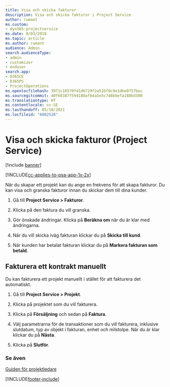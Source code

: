 ```yaml
---
title: Visa och skicka fakturor
description: Visa och skicka fakturor i Project Service
author: rumant
ms.custom:
- dyn365-projectservice
ms.date: 8/03/2018
ms.topic: article
ms.author: rumant
audience: Admin
search.audienceType:
- admin
- customizer
- enduser
search.app:
- D365CE
- D365PS
- ProjectOperations
ms.openlocfilehash: 3971c10370f41d6729f2a51bf0c9e1dbe0757bec
ms.sourcegitcommit: 40f68387f594180af64a5e5c748b6efa188bd300
ms.translationtype: HT
ms.contentlocale: sv-SE
ms.lasthandoff: 05/10/2021
ms.locfileid: "6002528"
---
```

# <a name="view-and-send-invoices-project-service"></a>Visa och skicka fakturor (Project Service)

[!include [banner](../includes/psa-now-project-operations.md)]

[!INCLUDE[cc-applies-to-psa-app-1x-2x](../includes/cc-applies-to-psa-app-1x-2x.md)]

När du skapar ett projekt kan du ange en frekvens för att skapa fakturor. Du kan visa och granska fakturor innan du skickar dem till dina kunder.  
  
1.  Gå till **Project Service > Fakturor**.  
  
2.  Klicka på den faktura du vill granska.  
  
3.  Gör önskade ändringar. Klicka på **Beräkna om** när du är klar med ändringarna.  
  
4.  När du vill skicka iväg fakturan klickar du på **Skicka till kund**.  
  
5.  När kunden har betalat fakturan klickar du på **Markera fakturan som betald**.  
  
## <a name="manually-invoice-a-contract"></a>Fakturera ett kontrakt manuellt  
 Du kan fakturera ett projekt manuellt i stället för att fakturera det automatiskt.  
  
1.  Gå till **Project Service > Projekt**.  
  
2.  Klicka på projektet som du vill fakturera.  
  
3.  Klicka på **Försäljning** och sedan på **Faktura**.  
  
4.  Välj parametrarna för de transaktioner som du vill fakturera, inklusive slutdatum, typ av objekt i fakturan, enhet och milstolpe. När du är klar klickar du på **Nästa**.  
  
5.  Klicka på **Slutför**.  
  
### <a name="see-also"></a>Se även  
 [Guiden för projektledare](../psa/project-manager-guide.md)


[!INCLUDE[footer-include](../includes/footer-banner.md)]